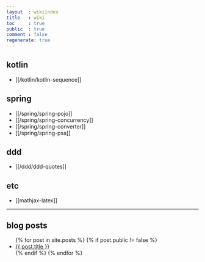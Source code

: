 ```yaml
---
layout  : wikiindex
title   : wiki
toc     : true
public  : true
comment : false
regenerate: true
---
```


## kotlin

* [[/kotlin/kotlin-sequence]]

## spring

* [[/spring/spring-pojo]]
* [[/spring/spring-concurrency]]
* [[/spring/spring-converter]]
* [[/spring/spring-psa]]

## ddd

* [[/ddd/ddd-quotes]]

## etc

* [[mathjax-latex]]

---

## blog posts
<div>
    <ul>
{% for post in site.posts %}
    {% if post.public != false %}
        <li>
            <a class="post-link" href="{{ post.url | prepend: site.baseurl }}">
                {{ post.title }}
            </a>
        </li>
    {% endif %}
{% endfor %}
    </ul>
</div>

